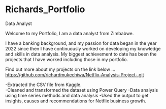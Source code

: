 # Richards_Portfolio

Data Analyst

Welcome to my Portfolio, I am a data analyst from Zimbabwe.

I have a banking background, and my passion for  data began  in the year 2022 since then I have continuously worked on  developing my knowledge and skills  in data analysis. My biggest achievement to date has been the projects that I have worked including those in my portfolio.

Find out more about my projects on the link below ...
https://github.com/richardmukechiwa/Netflix-Analysis-Project-.git

-Extracted the CSV file from Kaggle.		
-Cleaned and transformed the dataset using Power Query
-Data analysis using time series methods and data analysis
-Used the output to get insights, causes and recommendations for Netflix business growth.

																			

